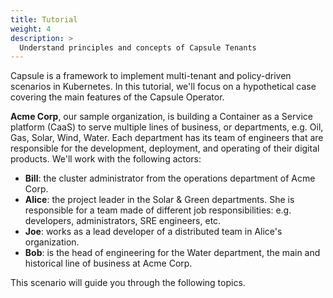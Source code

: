 ```yaml
---
title: Tutorial
weight: 4
description: >
  Understand principles and concepts of Capsule Tenants
---
```

Capsule is a framework to implement multi-tenant and policy-driven scenarios in Kubernetes. In this tutorial, we'll focus on a hypothetical case covering the main features of the Capsule Operator.

**Acme Corp**, our sample organization, is building a Container as a Service platform (CaaS) to serve multiple lines of business, or departments, e.g. Oil, Gas, Solar, Wind, Water. Each department has its team of engineers that are responsible for the development, deployment, and operating of their digital products. We'll work with the following actors:

* **Bill**: the cluster administrator from the operations department of Acme Corp.
* **Alice**: the project leader in the Solar & Green departments. She is responsible for a team made of different job responsibilities: e.g. developers, administrators, SRE engineers, etc.
* **Joe**: works as a lead developer of a distributed team in Alice's organization.
* **Bob**: is the head of engineering for the Water department, the main and historical line of business at Acme Corp.

This scenario will guide you through the following topics.